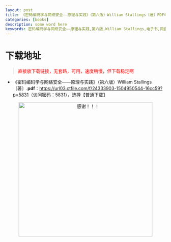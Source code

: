 ```yaml
---
layout: post
title: 《密码编码学与网络安全——原理与实践》（第六版）William Stallings〔著〕PDF电子书网盘下载
categories: [books]
description: some word here
keywords: 密码编码学与网络安全——原理与实践,第六版,William Stallings,电子书,网盘下载
---
```


# 下载地址

> <p style="color:red" >直接放下载链接，无套路，可用，速度稍慢，但下载稳定啊</p>

- 《密码编码学与网络安全——原理与实践》（第六版）William Stallings〔著〕.**pdf**：<https://url03.ctfile.com/f/24333903-1504950544-16cc59?p=5831>（访问密码：5831），选择【普通下载】

<div align="center"><img src="https://pic.imgdb.cn/item/6707df6bd29ded1a8ce37031.gif" alt="感谢！！！" width="420px" height="auto"/></div>
